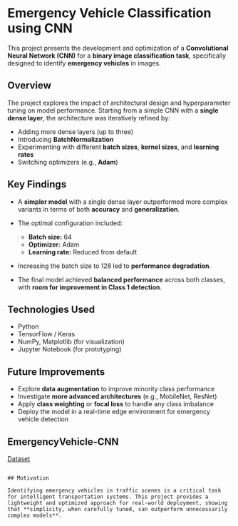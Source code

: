 # Emergency Vehicle Classification using CNN

This project presents the development and optimization of a **Convolutional Neural Network (CNN)** for a **binary image classification task**, specifically designed to identify **emergency vehicles** in images.

## Overview

The project explores the impact of architectural design and hyperparameter tuning on model performance. Starting from a simple CNN with a **single dense layer**, the architecture was iteratively refined by:

* Adding more dense layers (up to three)
* Introducing **BatchNormalization**
* Experimenting with different **batch sizes**, **kernel sizes**, and **learning rates**
* Switching optimizers (e.g., **Adam**)

## Key Findings

* A **simpler model** with a single dense layer outperformed more complex variants in terms of both **accuracy** and **generalization**.
* The optimal configuration included:

  * **Batch size:** 64
  * **Optimizer:** Adam
  * **Learning rate:** Reduced from default
* Increasing the batch size to 128 led to **performance degradation**.
* The final model achieved **balanced performance** across both classes, with **room for improvement in Class 1 detection**.

## Technologies Used

* Python
* TensorFlow / Keras
* NumPy, Matplotlib (for visualization)
* Jupyter Notebook (for prototyping)

## Future Improvements

* Explore **data augmentation** to improve minority class performance
* Investigate **more advanced architectures** (e.g., MobileNet, ResNet)
* Apply **class weighting** or **focal loss** to handle any class imbalance
* Deploy the model in a real-time edge environment for emergency vehicle detection


## EmergencyVehicle-CNN

[Dataset](https://www.kaggle.com/datasets/ibriiee/video-games-sales-dataset-2022-updated-extra-feat)
```

## Motivation

Identifying emergency vehicles in traffic scenes is a critical task for intelligent transportation systems. This project provides a lightweight and optimized approach for real-world deployment, showing that **simplicity, when carefully tuned, can outperform unnecessarily complex models**.
